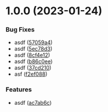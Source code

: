 # 1.0.0 (2023-01-24)


### Bug Fixes

* asdf ([57059a4](https://github.com/klimac/test/commit/57059a4588231b995e94481af4a7a8b7c552e5ac))
* asdf ([5ec78d3](https://github.com/klimac/test/commit/5ec78d3f2f354f84e489573ae54567945e8e63fe))
* asdf ([8cf4e12](https://github.com/klimac/test/commit/8cf4e12a764ecd2e4496535a367e89619415ae4e))
* asdf ([b86c0ee](https://github.com/klimac/test/commit/b86c0ee2887e9cf5631154f4ac9ab7f7de1f9e24))
* asdf ([37cd210](https://github.com/klimac/test/commit/37cd210dd5a49d5164ad7c53c9463490367debf0))
* asf ([f2ef088](https://github.com/klimac/test/commit/f2ef08899938ce4cc8564d11d666cc11fb1aea2b))


### Features

* asdf ([ac7ab6c](https://github.com/klimac/test/commit/ac7ab6c17285e9ccb9ef65d5496cbd6c92c9ec9d))
